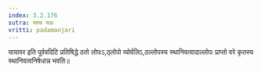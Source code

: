 ```yaml
---
index: 3.2.176
sutra: यश्च यङः
vritti: padamanjari
---
```


 यायावर इति पूर्ववदिटि प्रतिषिद्धे ठतो लोपःऽ,ठ्लोपो व्योर्वलिऽ,ठल्लोपस्य स्थानिवत्वादाल्लोपः प्राप्तो वरे कृतस्य स्थानिवत्वनिषेधान्न भवति॥